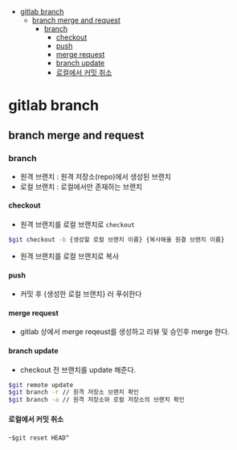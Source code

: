- [gitlab branch](#gitlab-branch)
  - [branch merge and request](#branch-merge-and-request)
    - [branch](#branch)
      - [checkout](#checkout)
      - [push](#push)
      - [merge request](#merge-request)
      - [branch update](#branch-update)
      - [로컬에서 커밋 취소](#로컬에서-커밋-취소)
# gitlab branch
## branch merge and request
### branch
- 원격 브랜치 : 원격 저장소(repo)에서 생성된 브랜치
- 로컬 브랜치 : 로컬에서만 존재하는 브랜치
#### checkout
- 원격 브랜치를 로컬 브랜치로 `checkout`
```bash
$git checkout -b {생성할 로컬 브랜치 이름} {복사해올 원결 브랜치 이름}
```
- 원격 브랜치를 로컬 브랜치로 복사

#### push
- 커밋 후 {생성한 로컬 브랜치} 러 푸쉬한다

#### merge request
- gitlab 상에서 merge reqeust를 생성하고 리뷰 및 승인후 merge 한다.

#### branch update
- checkout 전 브랜치를 update 해준다.
```bash
$git remote update 
$git branch -r // 원격 저장소 브랜치 확인
$git branch -a // 원격 저장소와 로컬 저장소의 브랜치 확인
```

#### 로컬에서 커밋 취소
-`$git reset HEAD^`